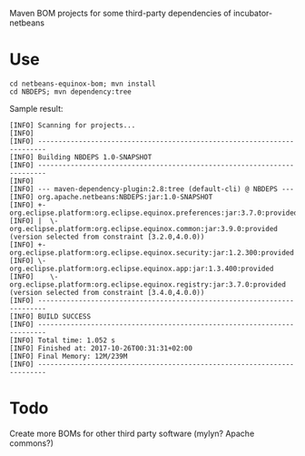 Maven BOM projects for some third-party dependencies of incubator-netbeans

# Use

    cd netbeans-equinox-bom; mvn install
    cd NBDEPS; mvn dependency:tree

Sample result:

    [INFO] Scanning for projects...
    [INFO]                                                                         
    [INFO] ------------------------------------------------------------------------
    [INFO] Building NBDEPS 1.0-SNAPSHOT
    [INFO] ------------------------------------------------------------------------
    [INFO] 
    [INFO] --- maven-dependency-plugin:2.8:tree (default-cli) @ NBDEPS ---
    [INFO] org.apache.netbeans:NBDEPS:jar:1.0-SNAPSHOT
    [INFO] +- org.eclipse.platform:org.eclipse.equinox.preferences:jar:3.7.0:provided
    [INFO] |  \- org.eclipse.platform:org.eclipse.equinox.common:jar:3.9.0:provided (version selected from constraint [3.2.0,4.0.0))
    [INFO] +- org.eclipse.platform:org.eclipse.equinox.security:jar:1.2.300:provided
    [INFO] \- org.eclipse.platform:org.eclipse.equinox.app:jar:1.3.400:provided
    [INFO]    \- org.eclipse.platform:org.eclipse.equinox.registry:jar:3.7.0:provided (version selected from constraint [3.4.0,4.0.0))
    [INFO] ------------------------------------------------------------------------
    [INFO] BUILD SUCCESS
    [INFO] ------------------------------------------------------------------------
    [INFO] Total time: 1.052 s
    [INFO] Finished at: 2017-10-26T00:31:31+02:00
    [INFO] Final Memory: 12M/239M
    [INFO] ------------------------------------------------------------------------



# Todo

Create more BOMs for other third party software (mylyn? Apache commons?)

